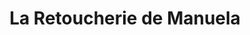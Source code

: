 ---
title: "La Retoucherie de Manuela"
url: /caracas/la-retoucherie-de-manuela-av-principal-de-el-hatillo/
shop: Schneiderei
---